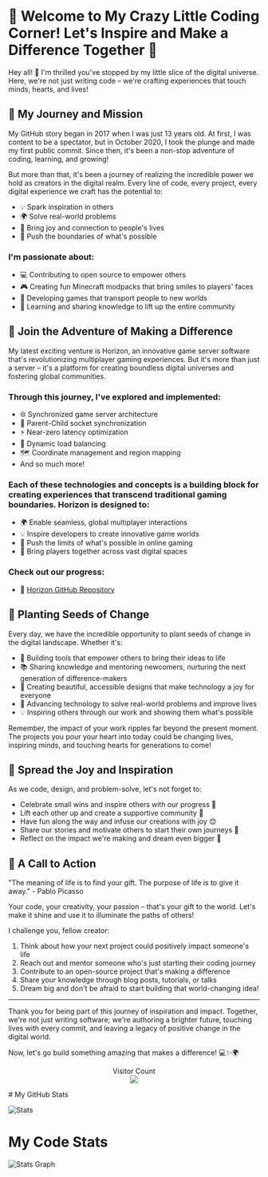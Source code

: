 # 🌟 Welcome to My Crazy Little Coding Corner! Let's Inspire and Make a Difference Together 🌟

Hey all! 👋 I'm thrilled you've stopped by my little slice of the digital universe. Here, we're not just writing code – we're crafting experiences that touch minds, hearts, and lives!

## 🚀 My Journey and Mission

My GitHub story began in 2017 when I was just 13 years old. At first, I was content to be a spectator, but in October 2020, I took the plunge and made my first public commit. Since then, it's been a non-stop adventure of coding, learning, and growing!

But more than that, it's been a journey of realizing the incredible power we hold as creators in the digital realm. Every line of code, every project, every digital experience we craft has the potential to:

- 💡 Spark inspiration in others
- 🌍 Solve real-world problems
- 💖 Bring joy and connection to people's lives
- 🚀 Push the boundaries of what's possible

### I'm passionate about:
- 💻 Contributing to open source to empower others
- 🎮 Creating fun Minecraft modpacks that bring smiles to players' faces
- 🏰 Developing games that transport people to new worlds
- 🌱 Learning and sharing knowledge to lift up the entire community

## 🌈 Join the Adventure of Making a Difference

My latest exciting venture is Horizon, an innovative game server software that's revolutionizing multiplayer gaming experiences. But it's more than just a server – it's a platform for creating boundless digital universes and fostering global communities.

### Through this journey, I've explored and implemented:
- 🌐 Synchronized game server architecture
- 🔄 Parent-Child socket synchronization
- ⚡ Near-zero latency optimization
- 🔀 Dynamic load balancing
- 🗺️ Coordinate management and region mapping
- And so much more!

### Each of these technologies and concepts is a building block for creating experiences that transcend traditional gaming boundaries. Horizon is designed to:

- 🌍 Enable seamless, global multiplayer interactions
- 💡 Inspire developers to create innovative game worlds
- 🚀 Push the limits of what's possible in online gaming
- 🤝 Bring players together across vast digital spaces

### Check out our progress:
- 🐙 [Horizon GitHub Repository](https://github.com/Stars-Beyond/Horizon-Community-Edition)


## 🌱 Planting Seeds of Change

Every day, we have the incredible opportunity to plant seeds of change in the digital landscape. Whether it's:

- 🔧 Building tools that empower others to bring their ideas to life
- 📚 Sharing knowledge and mentoring newcomers, nurturing the next generation of difference-makers
- 🎨 Creating beautiful, accessible designs that make technology a joy for everyone
- 🤖 Advancing technology to solve real-world problems and improve lives
- 💡 Inspiring others through our work and showing them what's possible

Remember, the impact of your work ripples far beyond the present moment. The projects you pour your heart into today could be changing lives, inspiring minds, and touching hearts for generations to come!

## 💖 Spread the Joy and Inspiration

As we code, design, and problem-solve, let's not forget to:

- Celebrate small wins and inspire others with our progress 🎉
- Lift each other up and create a supportive community 🙌
- Have fun along the way and infuse our creations with joy 😊
- Share our stories and motivate others to start their own journeys 📖
- Reflect on the impact we're making and dream even bigger 🌠

## 🌠 A Call to Action

"The meaning of life is to find your gift. The purpose of life is to give it away." - Pablo Picasso

Your code, your creativity, your passion – that's your gift to the world. Let's make it shine and use it to illuminate the paths of others!

I challenge you, fellow creator:
1. Think about how your next project could positively impact someone's life
2. Reach out and mentor someone who's just starting their coding journey
3. Contribute to an open-source project that's making a difference
4. Share your knowledge through blog posts, tutorials, or talks
5. Dream big and don't be afraid to start building that world-changing idea!

---

Thank you for being part of this journey of inspiration and impact. Together, we're not just writing software; we're authoring a brighter future, touching lives with every commit, and leaving a legacy of positive change in the digital world.

Now, let's go build something amazing that makes a difference! 💻✨🌍


<p align="center"> 
  Visitor Count<br>
<img src='https://profile-counter.glitch.me/Trident_For_u/count.svg'></img>
</p>
# My GitHub Stats

![Stats](https://github-readme-stats.vercel.app/api?username=tristanpoland&show_icons=true&theme=radical)

# My Code Stats
![Stats Graph](https://codestats-readme.wegfan.cn/history-graph/Trident_For_U?max_languages=15&grid_color=e8e8e8&text_color=666666&zeroline_color=ababab&language_colors=["red","green","Yellow","blue"]&show_legend=true&bg_color=0d1117)
